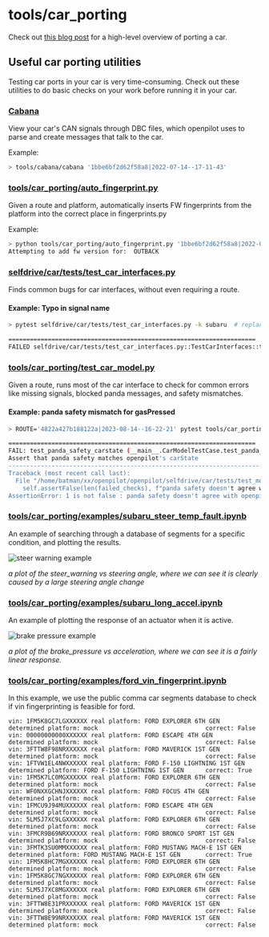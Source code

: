 # tools/car_porting

Check out [this blog post](https://blog.comma.ai/how-to-write-a-car-port-for-openpilot/) for a high-level overview of porting a car.

## Useful car porting utilities

Testing car ports in your car is very time-consuming. Check out these utilities to do basic checks on your work before running it in your car.

### [Cabana](/tools/cabana/README.md)

View your car's CAN signals through DBC files, which openpilot uses to parse and create messages that talk to the car.

Example:
```bash
> tools/cabana/cabana '1bbe6bf2d62f58a8|2022-07-14--17-11-43'
```

### [tools/car_porting/auto_fingerprint.py](/tools/car_porting/auto_fingerprint.py)

Given a route and platform, automatically inserts FW fingerprints from the platform into the correct place in fingerprints.py

Example:
```bash
> python tools/car_porting/auto_fingerprint.py '1bbe6bf2d62f58a8|2022-07-14--17-11-43' 'OUTBACK'
Attempting to add fw version for:  OUTBACK
```

### [selfdrive/car/tests/test_car_interfaces.py](/selfdrive/car/tests/test_car_interfaces.py)

Finds common bugs for car interfaces, without even requiring a route.


#### Example: Typo in signal name
```bash
> pytest selfdrive/car/tests/test_car_interfaces.py -k subaru  # replace with the brand you are working on

=====================================================================
FAILED selfdrive/car/tests/test_car_interfaces.py::TestCarInterfaces::test_car_interfaces_165_SUBARU_LEGACY_7TH_GEN - KeyError: 'CruiseControlOOPS'

```

### [tools/car_porting/test_car_model.py](/tools/car_porting/test_car_model.py)

Given a route, runs most of the car interface to check for common errors like missing signals, blocked panda messages, and safety mismatches.

#### Example: panda safety mismatch for gasPressed
```bash
> ROUTE='4822a427b188122a|2023-08-14--16-22-21' pytest tools/car_porting/test_car_model.py

=====================================================================
FAIL: test_panda_safety_carstate (__main__.CarModelTestCase.test_panda_safety_carstate)
Assert that panda safety matches openpilot's carState
----------------------------------------------------------------------
Traceback (most recent call last):
  File "/home/batman/xx/openpilot/openpilot/selfdrive/car/tests/test_models.py", line 380, in test_panda_safety_carstate
    self.assertFalse(len(failed_checks), f"panda safety doesn't agree with openpilot: {failed_checks}")
AssertionError: 1 is not false : panda safety doesn't agree with openpilot: {'gasPressed': 116}
```

### [tools/car_porting/examples/subaru_steer_temp_fault.ipynb](/tools/car_porting/examples/subaru_steer_temp_fault.ipynb)

An example of searching through a database of segments for a specific condition, and plotting the results.

![steer warning example](https://github.com/commaai/openpilot/assets/9648890/d60ad120-4b44-4974-ac79-adc660fb8fe2)

*a plot of the steer_warning vs steering angle, where we can see it is clearly caused by a large steering angle change*

### [tools/car_porting/examples/subaru_long_accel.ipynb](/tools/car_porting/examples/subaru_long_accel.ipynb)

An example of plotting the response of an actuator when it is active.

![brake pressure example](https://github.com/commaai/openpilot/assets/9648890/8f32cf1d-8fc0-4407-b540-70625ebbf082)

*a plot of the brake_pressure vs acceleration, where we can see it is a fairly linear response.*

### [tools/car_porting/examples/ford_vin_fingerprint.ipynb](/tools/car_porting/examples/ford_vin_fingerprint.ipynb)

In this example, we use the public comma car segments database to check if vin fingerprinting is feasible for ford.

```
vin: 1FM5K8GC7LGXXXXXX real platform: FORD EXPLORER 6TH GEN              determined platform: mock                              correct: False
vin: 00000000000XXXXXX real platform: FORD ESCAPE 4TH GEN                determined platform: mock                              correct: False
vin: 3FTTW8F98NRXXXXXX real platform: FORD MAVERICK 1ST GEN              determined platform: mock                              correct: False
vin: 1FTVW1EL4NWXXXXXX real platform: FORD F-150 LIGHTNING 1ST GEN       determined platform: FORD F-150 LIGHTNING 1ST GEN      correct: True
vin: 1FM5K7LC0MGXXXXXX real platform: FORD EXPLORER 6TH GEN              determined platform: mock                              correct: False
vin: WF0NXXGCHNJXXXXXX real platform: FORD FOCUS 4TH GEN                 determined platform: mock                              correct: False
vin: 1FMCU9J94MUXXXXXX real platform: FORD ESCAPE 4TH GEN                determined platform: mock                              correct: False
vin: 5LM5J7XC9LGXXXXXX real platform: FORD EXPLORER 6TH GEN              determined platform: mock                              correct: False
vin: 3FMCR9B69NRXXXXXX real platform: FORD BRONCO SPORT 1ST GEN          determined platform: mock                              correct: False
vin: 3FMTK3SU0MMXXXXXX real platform: FORD MUSTANG MACH-E 1ST GEN        determined platform: FORD MUSTANG MACH-E 1ST GEN       correct: True
vin: 1FM5K8HC7MGXXXXXX real platform: FORD EXPLORER 6TH GEN              determined platform: mock                              correct: False
vin: 1FM5K8GC7NGXXXXXX real platform: FORD EXPLORER 6TH GEN              determined platform: mock                              correct: False
vin: 5LM5J7XC8MGXXXXXX real platform: FORD EXPLORER 6TH GEN              determined platform: mock                              correct: False
vin: 3FTTW8E31PRXXXXXX real platform: FORD MAVERICK 1ST GEN              determined platform: mock                              correct: False
vin: 3FTTW8E99NRXXXXXX real platform: FORD MAVERICK 1ST GEN              determined platform: mock                              correct: False
```